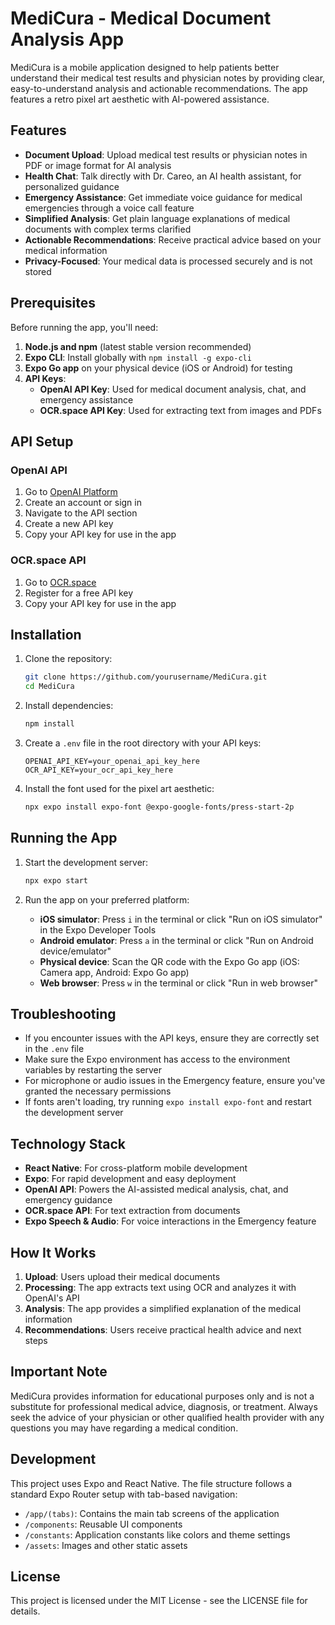 # MediCura - Medical Document Analysis App

MediCura is a mobile application designed to help patients better understand their medical test results and physician notes by providing clear, easy-to-understand analysis and actionable recommendations. The app features a retro pixel art aesthetic with AI-powered assistance.

## Features

- **Document Upload**: Upload medical test results or physician notes in PDF or image format for AI analysis
- **Health Chat**: Talk directly with Dr. Careo, an AI health assistant, for personalized guidance
- **Emergency Assistance**: Get immediate voice guidance for medical emergencies through a voice call feature
- **Simplified Analysis**: Get plain language explanations of medical documents with complex terms clarified
- **Actionable Recommendations**: Receive practical advice based on your medical information
- **Privacy-Focused**: Your medical data is processed securely and is not stored

## Prerequisites

Before running the app, you'll need:

1. **Node.js and npm** (latest stable version recommended)
2. **Expo CLI**: Install globally with `npm install -g expo-cli`
3. **Expo Go app** on your physical device (iOS or Android) for testing
4. **API Keys**:
   - **OpenAI API Key**: Used for medical document analysis, chat, and emergency assistance
   - **OCR.space API Key**: Used for extracting text from images and PDFs

## API Setup

### OpenAI API
1. Go to [OpenAI Platform](https://platform.openai.com/)
2. Create an account or sign in
3. Navigate to the API section
4. Create a new API key
5. Copy your API key for use in the app

### OCR.space API
1. Go to [OCR.space](https://ocr.space/ocrapi)
2. Register for a free API key
3. Copy your API key for use in the app

## Installation

1. Clone the repository:
   ```bash
   git clone https://github.com/yourusername/MediCura.git
   cd MediCura
   ```

2. Install dependencies:
   ```bash
   npm install
   ```

3. Create a `.env` file in the root directory with your API keys:
   ```
   OPENAI_API_KEY=your_openai_api_key_here
   OCR_API_KEY=your_ocr_api_key_here
   ```

4. Install the font used for the pixel art aesthetic:
   ```bash
   npx expo install expo-font @expo-google-fonts/press-start-2p
   ```

## Running the App

1. Start the development server:
   ```bash
   npx expo start
   ```

2. Run the app on your preferred platform:
   - **iOS simulator**: Press `i` in the terminal or click "Run on iOS simulator" in the Expo Developer Tools
   - **Android emulator**: Press `a` in the terminal or click "Run on Android device/emulator"
   - **Physical device**: Scan the QR code with the Expo Go app (iOS: Camera app, Android: Expo Go app)
   - **Web browser**: Press `w` in the terminal or click "Run in web browser"

## Troubleshooting

- If you encounter issues with the API keys, ensure they are correctly set in the `.env` file
- Make sure the Expo environment has access to the environment variables by restarting the server
- For microphone or audio issues in the Emergency feature, ensure you've granted the necessary permissions
- If fonts aren't loading, try running `expo install expo-font` and restart the development server

## Technology Stack

- **React Native**: For cross-platform mobile development
- **Expo**: For rapid development and easy deployment
- **OpenAI API**: Powers the AI-assisted medical analysis, chat, and emergency guidance
- **OCR.space API**: For text extraction from documents
- **Expo Speech & Audio**: For voice interactions in the Emergency feature

## How It Works

1. **Upload**: Users upload their medical documents
2. **Processing**: The app extracts text using OCR and analyzes it with OpenAI's API
3. **Analysis**: The app provides a simplified explanation of the medical information
4. **Recommendations**: Users receive practical health advice and next steps

## Important Note

MediCura provides information for educational purposes only and is not a substitute for professional medical advice, diagnosis, or treatment. Always seek the advice of your physician or other qualified health provider with any questions you may have regarding a medical condition.

## Development

This project uses Expo and React Native. The file structure follows a standard Expo Router setup with tab-based navigation:

- `/app/(tabs)`: Contains the main tab screens of the application
- `/components`: Reusable UI components
- `/constants`: Application constants like colors and theme settings
- `/assets`: Images and other static assets

## License

This project is licensed under the MIT License - see the LICENSE file for details.

